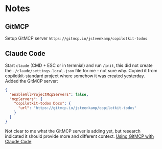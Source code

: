 # Notes

## GitMCP

Setup GitMCP server `https://gitmcp.io/jsteenkamp/copilotkit-todos`

## Claude Code

Start `claude` (CMD + ESC or in termnial) and run `/init`, this did not create the `./claude/settings.local.json` file for me - not sure why. Copied it from copilotkit-standard project where somehow it was created yesterday. Added the GitMCP server:

```json
{
  "enableAllProjectMcpServers": false,
  "mcpServers": {
    "copilotkit-todos Docs": {
      "url": "https://gitmcp.io/jsteenkamp/copilotkit-todos"
    }
  }
}
```
Not clear to me what the GitMCP server is adding yet, but research indicated it should provide more and different context. [Using GitMCP with Claude Code](https://claude.ai/share/49d99198-826d-4507-8c8d-c3aa486ef275)